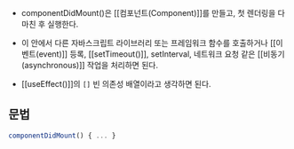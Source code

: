 - componentDidMount()은 [[컴포넌트(Component)]]를 만들고, 첫 렌더링을 다 마친 후 실행한다.

- 이 안에서 다른 자바스크립트 라이브러리 또는 프레임워크 함수를 호출하거나 [[이벤트(event)]] 등록, [[setTimeout()]], setInterval, 네트워크 요청 같은 [[비동기(asynchronous)]] 작업을 처리하면 된다.

- [[useEffect()]]의 `[]` 빈 의존성 배열이라고 생각하면 된다.

## 문법

```js
componentDidMount() { ... }
```